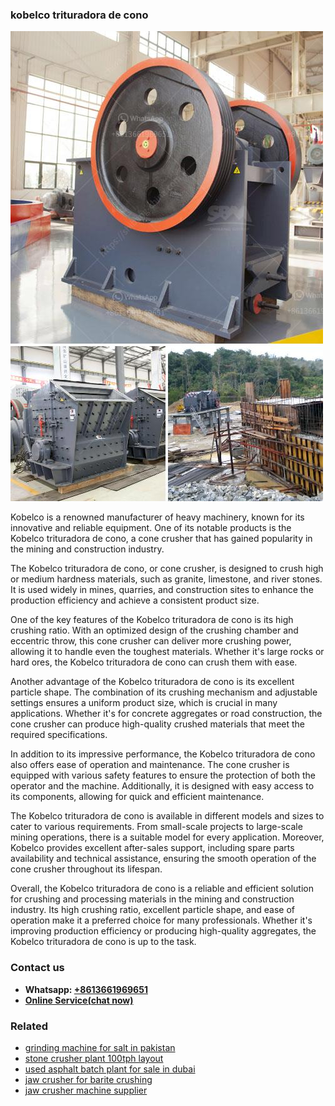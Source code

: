 <h3>kobelco trituradora de cono</h3><img src='1702950129.jpg' alt=''><p>Kobelco is a renowned manufacturer of heavy machinery, known for its innovative and reliable equipment. One of its notable products is the Kobelco trituradora de cono, a cone crusher that has gained popularity in the mining and construction industry.</p><p>The Kobelco trituradora de cono, or cone crusher, is designed to crush high or medium hardness materials, such as granite, limestone, and river stones. It is used widely in mines, quarries, and construction sites to enhance the production efficiency and achieve a consistent product size.</p><p>One of the key features of the Kobelco trituradora de cono is its high crushing ratio. With an optimized design of the crushing chamber and eccentric throw, this cone crusher can deliver more crushing power, allowing it to handle even the toughest materials. Whether it's large rocks or hard ores, the Kobelco trituradora de cono can crush them with ease.</p><p>Another advantage of the Kobelco trituradora de cono is its excellent particle shape. The combination of its crushing mechanism and adjustable settings ensures a uniform product size, which is crucial in many applications. Whether it's for concrete aggregates or road construction, the cone crusher can produce high-quality crushed materials that meet the required specifications.</p><p>In addition to its impressive performance, the Kobelco trituradora de cono also offers ease of operation and maintenance. The cone crusher is equipped with various safety features to ensure the protection of both the operator and the machine. Additionally, it is designed with easy access to its components, allowing for quick and efficient maintenance.</p><p>The Kobelco trituradora de cono is available in different models and sizes to cater to various requirements. From small-scale projects to large-scale mining operations, there is a suitable model for every application. Moreover, Kobelco provides excellent after-sales support, including spare parts availability and technical assistance, ensuring the smooth operation of the cone crusher throughout its lifespan.</p><p>Overall, the Kobelco trituradora de cono is a reliable and efficient solution for crushing and processing materials in the mining and construction industry. Its high crushing ratio, excellent particle shape, and ease of operation make it a preferred choice for many professionals. Whether it's improving production efficiency or producing high-quality aggregates, the Kobelco trituradora de cono is up to the task.</p><h3>Contact us</h3><ul><li><strong>Whatsapp:&nbsp;<a href="https://wa.me/8613661969651">+8613661969651</a></strong></li><li><a href="https://swt.shibang-china.com/?git&amp;zhl&amp;kobelco trituradora de cono"><strong>Online Service(chat now)</strong></a></li></ul><h3>Related</h3><ul><li><a href='grinding machine for salt in pakistan.md'>grinding machine for salt in pakistan</a></li><li><a href='stone crusher plant 100tph layout.md'>stone crusher plant 100tph layout</a></li><li><a href='used asphalt batch plant for sale in dubai.md'>used asphalt batch plant for sale in dubai</a></li><li><a href='jaw crusher for barite crushing.md'>jaw crusher for barite crushing</a></li><li><a href='jaw crusher machine supplier.md'>jaw crusher machine supplier</a></li></ul>